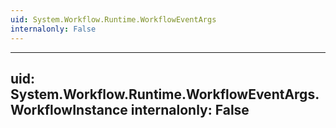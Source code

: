 ```yaml
---
uid: System.Workflow.Runtime.WorkflowEventArgs
internalonly: False
---
```


---
uid: System.Workflow.Runtime.WorkflowEventArgs.WorkflowInstance
internalonly: False
---
